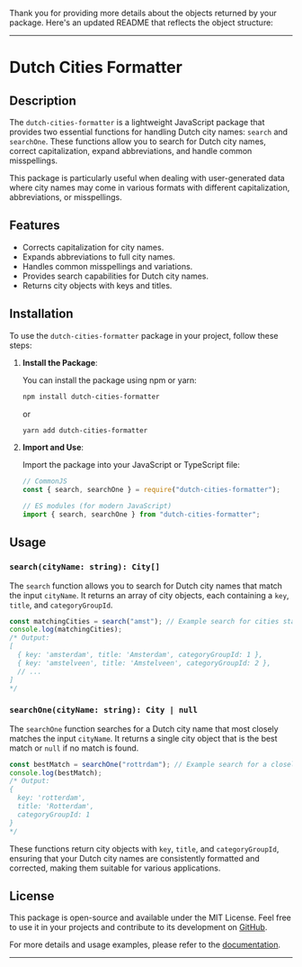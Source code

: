 Thank you for providing more details about the objects returned by your package. Here's an updated README that reflects the object structure:

---

# Dutch Cities Formatter

## Description

The `dutch-cities-formatter` is a lightweight JavaScript package that provides two essential functions for handling Dutch city names: `search` and `searchOne`. These functions allow you to search for Dutch city names, correct capitalization, expand abbreviations, and handle common misspellings.

This package is particularly useful when dealing with user-generated data where city names may come in various formats with different capitalization, abbreviations, or misspellings.

## Features

- Corrects capitalization for city names.
- Expands abbreviations to full city names.
- Handles common misspellings and variations.
- Provides search capabilities for Dutch city names.
- Returns city objects with keys and titles.

## Installation

To use the `dutch-cities-formatter` package in your project, follow these steps:

1. **Install the Package**:

   You can install the package using npm or yarn:

   ```bash
   npm install dutch-cities-formatter
   ```

   or

   ```bash
   yarn add dutch-cities-formatter
   ```

2. **Import and Use**:

   Import the package into your JavaScript or TypeScript file:

   ```javascript
   // CommonJS
   const { search, searchOne } = require("dutch-cities-formatter");

   // ES modules (for modern JavaScript)
   import { search, searchOne } from "dutch-cities-formatter";
   ```

## Usage

### `search(cityName: string): City[]`

The `search` function allows you to search for Dutch city names that match the input `cityName`. It returns an array of city objects, each containing a `key`, `title`, and `categoryGroupId`.

```javascript
const matchingCities = search("amst"); // Example search for cities starting with 'amst'
console.log(matchingCities);
/* Output:
[
  { key: 'amsterdam', title: 'Amsterdam', categoryGroupId: 1 },
  { key: 'amstelveen', title: 'Amstelveen', categoryGroupId: 2 },
  // ...
]
*/
```

### `searchOne(cityName: string): City | null`

The `searchOne` function searches for a Dutch city name that most closely matches the input `cityName`. It returns a single city object that is the best match or `null` if no match is found.

```javascript
const bestMatch = searchOne("rottrdam"); // Example search for a closely matching city
console.log(bestMatch);
/* Output:
{
  key: 'rotterdam',
  title: 'Rotterdam',
  categoryGroupId: 1
}
*/
```

These functions return city objects with `key`, `title`, and `categoryGroupId`, ensuring that your Dutch city names are consistently formatted and corrected, making them suitable for various applications.

## License

This package is open-source and available under the MIT License. Feel free to use it in your projects and contribute to its development on [GitHub](https://github.com/yourusername/dutch-cities-formatter).

For more details and usage examples, please refer to the [documentation](https://github.com/yourusername/dutch-cities-formatter).

---
